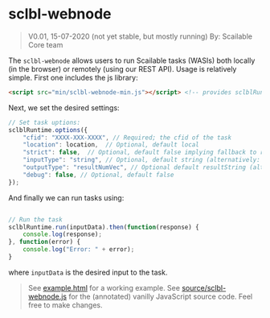 # sclbl-webnode

> V0.01, 15-07-2020 (not yet stable, but mostly running)
> By: Scailable Core team

The `sclbl-webnode` allows users to run Scailable tasks (WASIs) both locally (in the browser) or remotely (using our REST API). Usage is relatively simple. First one includes the js library:

````html
<script src="min/sclbl-webnode-min.js"></script> <!-- provides sclblRuntime object -->

````

Next, we set the desired settings:

````js
// Set task uptions:
sclblRuntime.options({
	"cfid": "XXXX-XXX-XXXX", // Required; the cfid of the task
	"location": location,  // Optional, default local
	"strict": false,  // Optional, default false implying fallback to remote
	"inputType": "string", // Optional, default string (alternatively: "numVec", "exact")
	"outputType": "resultNumVec", // Optional default resultString (alternatively: "numVec", "exact")
	"debug": false, // Optional, default false
});

````

And finally we can run tasks using:

````js

// Run the task
sclblRuntime.run(inputData).then(function(response) {
	console.log(response);
}, function(error) {
	console.log("Error: " + error);
}

````

where `inputData` is the desired input to the task.

> See [example.html](example.html) for a working example.
> See [source/sclbl-webnode.js](source/sclbl-webnode.js) for the (annotated) vanilly JavaScript source code. Feel free to make changes.